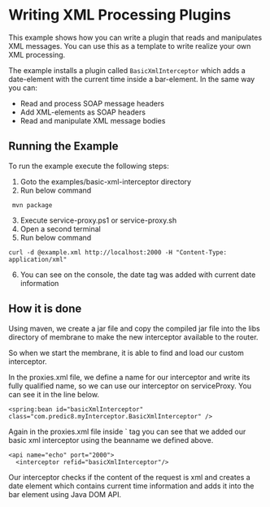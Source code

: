 # Writing XML Processing Plugins 

This example shows how you can write a plugin that reads and manipulates XML messages. You can use this as a template to write realize your own XML processing.

The example installs a plugin called `BasicXmlInterceptor` which adds a date-element with the current time inside a bar-element. In the same way you can:

- Read and process SOAP message headers
- Add XML-elements as SOAP headers
- Read and manipulate XML message bodies
     

## Running the Example


To run the example execute the following steps:

1. Goto the examples/basic-xml-interceptor directory
2. Run below command

  ``` 
   mvn package
  ```

3. Execute service-proxy.ps1 or service-proxy.sh
4. Open a second terminal
5. Run below command

```
curl -d @example.xml http://localhost:2000 -H "Content-Type: application/xml"
```

6. You can see on the console, the date tag was added with current date information


## How it is done

Using maven, we create a jar file and copy the compiled jar file into the libs directory of membrane to make the new interceptor available to the router.

So when we start the membrane, it is able to find and load our custom interceptor.

In the proxies.xml file, we define a name for our interceptor and write its fully qualified name, so we can use our interceptor on serviceProxy. You can see it in the line below.

```
<spring:bean id="basicXmlInterceptor" class="com.predic8.myInterceptor.BasicXmlInterceptor" />
```

Again in the proxies.xml file inside `<serviceProxy> tag you can see that we added our basic xml interceptor using the beanname we defined above.

```
<api name="echo" port="2000">
  <interceptor refid="basicXmlInterceptor"/>
```

Our interceptor checks if the content of the request is xml and creates a date element which contains current time information and adds it into the bar element using Java DOM API. 
